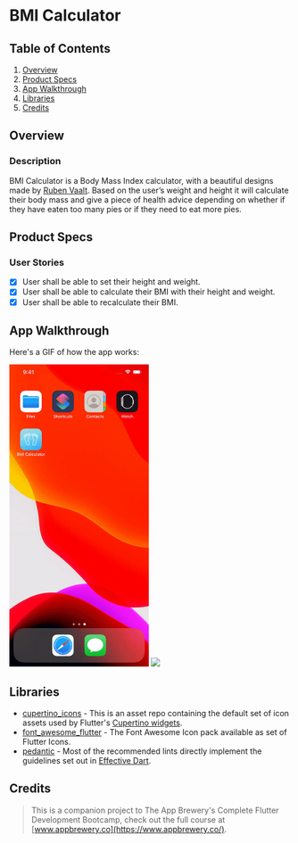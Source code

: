 # BMI Calculator

## Table of Contents
1. [Overview](#Overview)
2. [Product Specs](#Product-Specs)
3. [App Walkthrough](#App-Walkthrough)
4. [Libraries](#Libraries)
5. [Credits](#Credits)

## Overview
### Description

BMI Calculator is a Body Mass Index calculator, with a beautiful designs made by [Ruben Vaalt](https://dribbble.com/shots/4585382-Simple-BMI-Calculator). Based on the user’s weight and height it will calculate their body mass and give a piece of health advice depending on whether if they have eaten too many pies or if they need to eat more pies.

## Product Specs
### User Stories

- [x] User shall be able to set their height and weight.
- [x] User shall be able to calculate their BMI with their height and weight.
- [x] User shall be able to recalculate their BMI.

## App Walkthrough

Here's a GIF of how the app works:

<img src="https://raw.githubusercontent.com/py415/app-resources/master/flutter/ios/flutter-ios-bmi-calculator.gif" width="250" />

<img src="https://raw.githubusercontent.com/py415/app-resources/master/flutter/android/flutter-android-bmi-calculator.gif" width="250" />

## Libraries

- [cupertino_icons](https://github.com/flutter/cupertino_icons) - This is an asset repo containing the default set of icon assets used by Flutter's [Cupertino widgets](https://github.com/flutter/flutter/tree/master/packages/flutter/lib/src/cupertino).
- [font_awesome_flutter](https://github.com/fluttercommunity/font_awesome_flutter) - The Font Awesome Icon pack available as set of Flutter Icons.
- [pedantic](https://github.com/dart-lang/pedantic) - Most of the recommended lints directly implement the guidelines set out in [Effective Dart](https://dart.dev/guides/language/effective-dart).

## Credits

>This is a companion project to The App Brewery's Complete Flutter Development Bootcamp, check out the full course at [www.appbrewery.co](https://www.appbrewery.co/).

